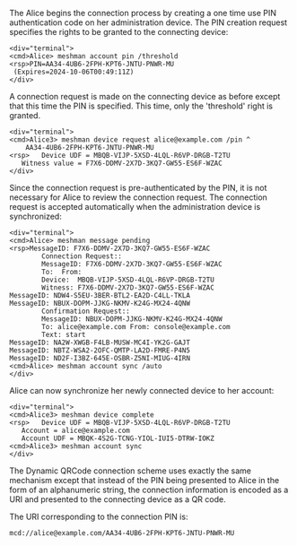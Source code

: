 
The Alice begins the connection process by creating a one time use PIN authentication code 
on her administration device. The PIN creation request specifies the rights to be granted
to the connecting device:


~~~~
<div="terminal">
<cmd>Alice> meshman account pin /threshold
<rsp>PIN=AA34-4UB6-2FPH-KPT6-JNTU-PNWR-MU
 (Expires=2024-10-06T00:49:11Z)
</div>
~~~~

A connection request is made on the connecting device as before except that this time 
the PIN is specified. This time, only the 'threshold' right is granted.


~~~~
<div="terminal">
<cmd>Alice3> meshman device request alice@example.com /pin ^
    AA34-4UB6-2FPH-KPT6-JNTU-PNWR-MU
<rsp>   Device UDF = MBQB-VIJP-5XSD-4LQL-R6VP-DRGB-T2TU
   Witness value = F7X6-DDMV-2X7D-3KQ7-GW55-ES6F-WZAC
</div>
~~~~

Since the connection request is pre-authenticated by the PIN, it is not necessary for 
Alice to review the connection request. The connection request is accepted 
automatically when the administration device is synchronized:


~~~~
<div="terminal">
<cmd>Alice> meshman message pending
<rsp>MessageID: F7X6-DDMV-2X7D-3KQ7-GW55-ES6F-WZAC
        Connection Request::
        MessageID: F7X6-DDMV-2X7D-3KQ7-GW55-ES6F-WZAC
        To:  From: 
        Device:  MBQB-VIJP-5XSD-4LQL-R6VP-DRGB-T2TU
        Witness: F7X6-DDMV-2X7D-3KQ7-GW55-ES6F-WZAC
MessageID: NDW4-S5EU-3BER-BTL2-EA2D-C4LL-TKLA
MessageID: NBUX-DOPM-JJKG-NKMV-K24G-MX24-4QNW
        Confirmation Request::
        MessageID: NBUX-DOPM-JJKG-NKMV-K24G-MX24-4QNW
        To: alice@example.com From: console@example.com
        Text: start
MessageID: NA2W-XWGB-F4LB-MUSW-MC4I-YK2G-GAJT
MessageID: NBTZ-WSA2-2OFC-QMTP-LA2D-FMRE-P4N5
MessageID: ND2F-I3BZ-645E-OSBR-Z5NI-MIUG-4IRN
<cmd>Alice> meshman account sync /auto
</div>
~~~~

Alice can now synchronize her newly connected device to her account:


~~~~
<div="terminal">
<cmd>Alice3> meshman device complete
<rsp>   Device UDF = MBQB-VIJP-5XSD-4LQL-R6VP-DRGB-T2TU
   Account = alice@example.com
   Account UDF = MBQK-4S2G-TCNG-YIOL-IUI5-DTRW-IOKZ
<cmd>Alice3> meshman account sync
</div>
~~~~

The Dynamic QRCode connection scheme uses exactly the same mechanism except that instead 
of the PIN being presented to Alice in the form of an alphanumeric string, the connection
information is encoded as a URI and presented to the connecting device as a QR code.

The URI corresponding to the connection PIN is:

~~~~
mcd://alice@example.com/AA34-4UB6-2FPH-KPT6-JNTU-PNWR-MU
~~~~


